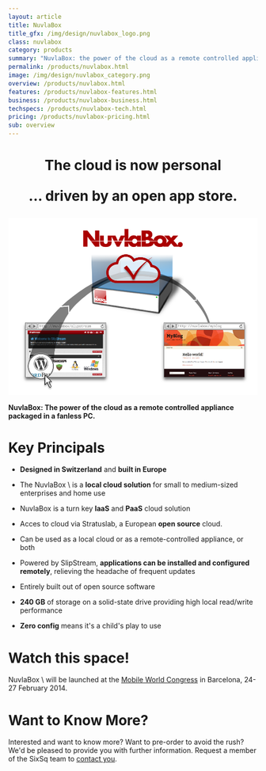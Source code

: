 ```yaml
---
layout: article
title: NuvlaBox
title_gfx: /img/design/nuvlabox_logo.png
class: nuvlabox
category: products
summary: "NuvlaBox: the power of the cloud as a remote controlled appliance packaged in a fanless PC."
permalink: /products/nuvlabox.html
image: /img/design/nuvlabox_category.png
overview: /products/nuvlabox.html
features: /products/nuvlabox-features.html
business: /products/nuvlabox-business.html
techspecs: /products/nuvlabox-tech.html
pricing: /products/nuvlabox-pricing.html
sub: overview
---
```


<p/>

<h1 class="slogan" align="center">The cloud is now personal<p/>... driven by an open app store.</h1>

<p align="center"><img src="/img/content/nuvlabox-overview.png" alt="NuvlaBox overview" width="900" /></p>

**NuvlaBox: The power of the cloud as a remote controlled appliance packaged in a fanless PC.** 

Key Principals
========

* **Designed in Switzerland** and **built in Europe** 

* The NuvlaBox \\
 is a **local cloud solution** for small to medium-sized enterprises and home use

* NuvlaBox is a turn key **IaaS** and **PaaS** cloud solution

* Acces to cloud via Stratuslab, a European **open source** cloud. 

* Can be used as a local cloud or as a remote-controlled appliance, or both

* Powered by SlipStream, **applications can be installed and configured remotely**, relieving the headache of frequent updates

* Entirely built out of open source software

* **240 GB** of storage on a solid-state drive providing high local read/write performance

* **Zero config** means it's a child's play to use

Watch this space!
============

NuvlaBox \\
 will be launched at the [Mobile World Congress](http://www.mobileworldcongress.com)
in Barcelona, 24-27 February 2014.

Want to Know More?
====

Interested and want to know more? Want to pre-order to avoid the rush?  We'd be pleased to provide you with further information. Request a member of the SixSq team to [contact you](mailto:support@sixsq.com).
